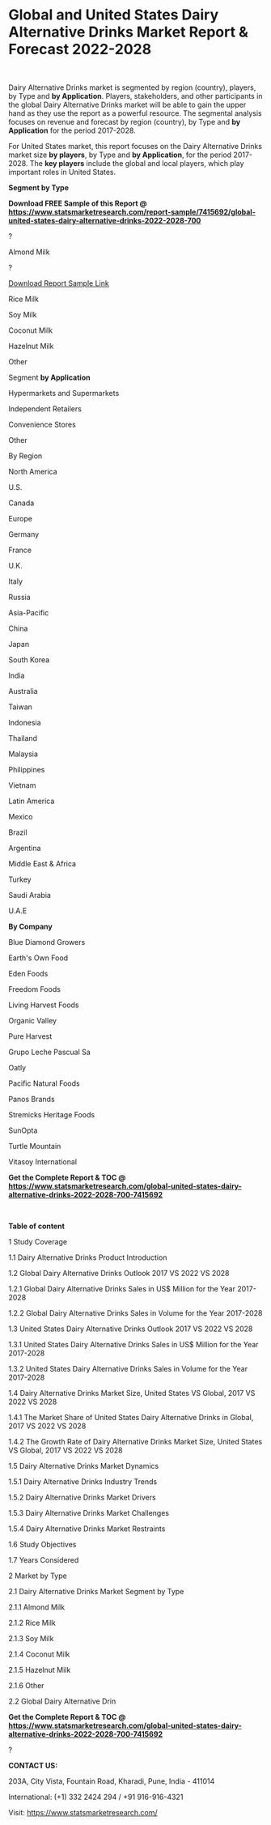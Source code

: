 <h1>Global and United States Dairy Alternative Drinks Market Report & Forecast 2022-2028</h1><br/><p>Dairy Alternative Drinks market is segmented by region (country), players, by Type and <strong>by Application</strong>. Players, stakeholders, and other participants in the global Dairy Alternative Drinks market will be able to gain the upper hand as they use the report as a powerful resource. The segmental analysis focuses on revenue and forecast by region (country), by Type and <strong>by Application</strong> for the period 2017-2028.</p>
 
 
 
 <p>For United States market, this report focuses on the Dairy Alternative Drinks market size <strong>by players</strong>, by Type and <strong>by Application</strong>, for the period 2017-2028. The <strong>key players</strong> include the global and local players, which play important roles in United States.</p>
 
 
 
 <p><strong>Segment by Type</strong></p>
 
 
 
 <div><b>Download FREE Sample of this Report @ <a href="https://www.statsmarketresearch.com/download-free-sample/7415692/global-united-states-dairy-alternative-drinks-2022-2028-700">https://www.statsmarketresearch.com/report-sample/7415692/global-united-states-dairy-alternative-drinks-2022-2028-700</a></b></div>
 
 
 
 <p>? </p>
 
 
 
 <p>Almond Milk</p>
 
 
 
 <p>? </p>
 
 
 
 <p><a href="https://www.statsmarketresearch.com/download-free-sample/7415692/global-united-states-dairy-alternative-drinks-2022-2028-700">Download Report Sample Link</a></p>
 
 
 
 <p>Rice Milk</p>
 
 
 
 <p>Soy Milk</p>
 
 
 
 <p>Coconut Milk</p>
 
 
 
 <p>Hazelnut Milk</p>
 
 
 
 <p>Other</p>
 
 
 
 <p>Segment <strong>by Application</strong></p>
 
 
 
 <p>Hypermarkets and Supermarkets</p>
 
 
 
 <p>Independent Retailers</p>
 
 
 
 <p>Convenience Stores</p>
 
 
 
 <p>Other</p>
 
 
 
 <p>By Region</p>
 
 
 
 <p>North America</p>
 
 
 
 <p>U.S.</p>
 
 
 
 <p>Canada</p>
 
 
 
 <p>Europe</p>
 
 
 
 <p>Germany</p>
 
 
 
 <p>France</p>
 
 
 
 <p>U.K.</p>
 
 
 
 <p>Italy</p>
 
 
 
 <p>Russia</p>
 
 
 
 <p>Asia-Pacific</p>
 
 
 
 <p>China</p>
 
 
 
 <p>Japan</p>
 
 
 
 <p>South Korea</p>
 
 
 
 <p>India</p>
 
 
 
 <p>Australia</p>
 
 
 
 <p>Taiwan</p>
 
 
 
 <p>Indonesia</p>
 
 
 
 <p>Thailand</p>
 
 
 
 <p>Malaysia</p>
 
 
 
 <p>Philippines</p>
 
 
 
 <p>Vietnam</p>
 
 
 
 <p>Latin America</p>
 
 
 
 <p>Mexico</p>
 
 
 
 <p>Brazil</p>
 
 
 
 <p>Argentina</p>
 
 
 
 <p>Middle East & Africa</p>
 
 
 
 <p>Turkey</p>
 
 
 
 <p>Saudi Arabia</p>
 
 
 
 <p>U.A.E</p>
 
 
 
 <p><strong>By Company</strong></p>
 
 
 
 <p>Blue Diamond Growers</p>
 
 
 
 <p>Earth&#39;s Own Food</p>
 
 
 
 <p>Eden Foods</p>
 
 
 
 <p>Freedom Foods</p>
 
 
 
 <p>Living Harvest Foods</p>
 
 
 
 <p>Organic Valley</p>
 
 
 
 <p>Pure Harvest</p>
 
 
 
 <p>Grupo Leche Pascual Sa</p>
 
 
 
 <p>Oatly</p>
 
 
 
 <p>Pacific Natural Foods</p>
 
 
 
 <p>Panos Brands</p>
 
 
 
 <p>Stremicks Heritage Foods</p>
 
 
 
 <p>SunOpta</p>
 
 
 
 <p>Turtle Mountain</p>
 
 
 
 <p>Vitasoy International</p>
 
 
 
 <div><b>Get the Complete Report & TOC @ <a href="https://www.statsmarketresearch.com/global-united-states-dairy-alternative-drinks-2022-2028-700-7415692">https://www.statsmarketresearch.com/global-united-states-dairy-alternative-drinks-2022-2028-700-7415692</a></b></div>
 
 
 
 <p><br />
 
 <b>Table of content</b></p>
 
 
 
 <p>1 Study Coverage<br />
 
 1.1 Dairy Alternative Drinks Product Introduction<br />
 
 1.2 Global Dairy Alternative Drinks Outlook 2017 VS 2022 VS 2028<br />
 
 1.2.1 Global Dairy Alternative Drinks Sales in US$ Million for the Year 2017-2028<br />
 
 1.2.2 Global Dairy Alternative Drinks Sales in Volume for the Year 2017-2028<br />
 
 1.3 United States Dairy Alternative Drinks Outlook 2017 VS 2022 VS 2028<br />
 
 1.3.1 United States Dairy Alternative Drinks Sales in US$ Million for the Year 2017-2028<br />
 
 1.3.2 United States Dairy Alternative Drinks Sales in Volume for the Year 2017-2028<br />
 
 1.4 Dairy Alternative Drinks Market Size, United States VS Global, 2017 VS 2022 VS 2028<br />
 
 1.4.1 The Market Share of United States Dairy Alternative Drinks in Global, 2017 VS 2022 VS 2028<br />
 
 1.4.2 The Growth Rate of Dairy Alternative Drinks Market Size, United States VS Global, 2017 VS 2022 VS 2028<br />
 
 1.5 Dairy Alternative Drinks Market Dynamics<br />
 
 1.5.1 Dairy Alternative Drinks Industry Trends<br />
 
 1.5.2 Dairy Alternative Drinks Market Drivers<br />
 
 1.5.3 Dairy Alternative Drinks Market Challenges<br />
 
 1.5.4 Dairy Alternative Drinks Market Restraints<br />
 
 1.6 Study Objectives<br />
 
 1.7 Years Considered<br />
 
 2 Market by Type<br />
 
 2.1 Dairy Alternative Drinks Market Segment by Type<br />
 
 2.1.1 Almond Milk<br />
 
 2.1.2 Rice Milk<br />
 
 2.1.3 Soy Milk<br />
 
 2.1.4 Coconut Milk<br />
 
 2.1.5 Hazelnut Milk<br />
 
 2.1.6 Other<br />
 
 2.2 Global Dairy Alternative Drin</p>
 
 
 
 <div><b>Get the Complete Report & TOC @ <a href="https://www.statsmarketresearch.com/global-united-states-dairy-alternative-drinks-2022-2028-700-7415692">https://www.statsmarketresearch.com/global-united-states-dairy-alternative-drinks-2022-2028-700-7415692</a></b></div>
 
 
 
 <p>? </p>
 
 
 
 <p><b>CONTACT US:</b><br />
 
 203A, City Vista, Fountain Road, Kharadi, Pune, India - 411014<br />
 
 International: (+1) 332 2424 294 / +91 916-916-4321<br />
 
 Visit: <a href="https://www.statsmarketresearch.com/">https://www.statsmarketresearch.com/</a></p>